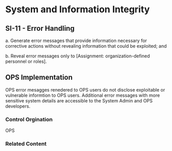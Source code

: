 # System and Information Integrity
## SI-11 - Error Handling

a. Generate error messages that provide information necessary for corrective actions without revealing information that could be exploited; and

b. Reveal error messages only to [Assignment: organization-defined personnel or roles].

## OPS Implementation

OPS error mesagges renedered to OPS users do not disclose exploitable or vulnerable informtion to OPS users. Additional error messages with more sensitive system details are accessible to the System Admin and OPS developers.


### Control Orgination

OPS

### Related Content
